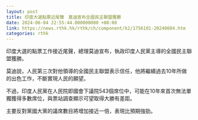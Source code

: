 ```yaml
---
layout: post
title: 印度大選點票近尾聲　莫迪宣布全國民主聯盟獲勝
date: 2024-06-04 22:55:44.000000000 +08:00
link: https://news.rthk.hk/rthk/ch/component/k2/1756101-20240604.htm
categories: rthk
---
```


印度大選的點票工作接近尾聲，總理莫迪宣布，執政印度人民黨主導的全國民主聯盟獲勝。

莫迪說，人民第三次對他領導的全國民主聯盟表示信任，他將繼續過去10年所做的出色工作，不斷實現人民的願望。

不過，印度人民黨在人民院即國會下議院543個席位中，可能在10年來首次無法單獨獲得多數席位，與票站調查顯示可望取得大勝有差距。

主要反對黨國大黨的議席數目將增加接近一倍，表現比預期強勁。
